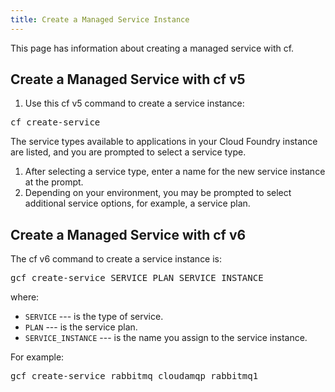 ```yaml
---
title: Create a Managed Service Instance
---
```


This page has information about creating a managed service with cf.

## <a id='cf-create-service'></a>Create a Managed Service with cf v5 ##

1. Use this cf v5 command to create a service instance:
<pre class="terminal">
cf create-service
</pre>
The service types available to applications in your Cloud Foundry instance are listed, and you are prompted to select a service type.
1. After selecting a service type, enter a name for the new service instance at the prompt.
1. Depending on your environment, you may be prompted to select additional service options, for example, a service plan.

## <a id='gcf-create-service'></a>Create a Managed Service with cf v6 ##

The cf v6 command to create a service instance is:

<pre class="terminal">
gcf create-service SERVICE PLAN SERVICE_INSTANCE
</pre>

where:

* `SERVICE` --- is the type of service.
* `PLAN` --- is the service plan.
* `SERVICE_INSTANCE` --- is the name you assign to the service instance.

For example:
<pre class="terminal">
gcf create-service rabbitmq cloudamqp rabbitmq1
</pre>